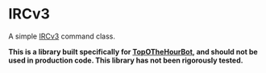 # IRCv3

A simple [IRCv3](https://ircv3.net/irc/) command class.

**This is a library built specifically for [TopOTheHourBot](https://github.com/TopOTheHourBot/TopOTheHourBot), and should not be used in production code. This library has not been rigorously tested.**
